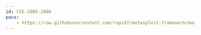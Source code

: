 ```yaml
---
id: CVE-2005-2086
pocs:
    - https://raw.githubusercontent.com/rapid7/metasploit-framework/master/modules/exploits/unix/webapp/phpbb_highlight.rb
---
```


